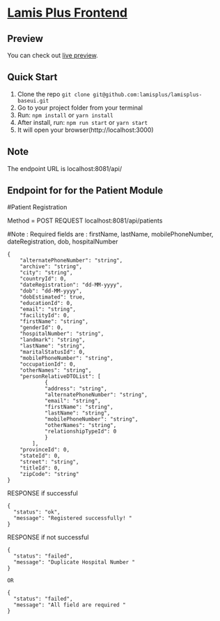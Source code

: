 # [Lamis Plus Frontend](https://github.com/lamisplus/lamisplus-baseui.git)



## Preview

You can check out [live preview](https://lamisplus.org).

## Quick Start

1.  Clone the repo `git clone git@github.com:lamisplus/lamisplus-baseui.git`
2.  Go to your project folder from your terminal
3.  Run: `npm install` or `yarn install`
4.  After install, run: `npm run start` or `yarn start`
5.  It will open your browser(http://localhost:3000)

## Note
The endpoint URL is localhost:8081/api/
## Endpoint for for the Patient Module 


#Patient Registration

Method = POST
REQUEST  localhost:8081/api/patients

#Note : Required fields are : firstName, lastName, mobilePhoneNumber, dateRegistration, dob, hospitalNumber

    {
        "alternatePhoneNumber": "string",
        "archive": "string",
        "city": "string",
        "countryId": 0,
        "dateRegistration": "dd-MM-yyyy",
        "dob": "dd-MM-yyyy",
        "dobEstimated": true,
        "educationId": 0,
        "email": "string",
        "facilityId": 0,
        "firstName": "string",
        "genderId": 0,
        "hospitalNumber": "string",
        "landmark": "string",
        "lastName": "string",
        "maritalStatusId": 0,
        "mobilePhoneNumber": "string",
        "occupationId": 0,
        "otherNames": "string",
        "personRelativeDTOList": [
                {
                "address": "string",
                "alternatePhoneNumber": "string",
                "email": "string",
                "firstName": "string",
                "lastName": "string",
                "mobilePhoneNumber": "string",
                "otherNames": "string",
                "relationshipTypeId": 0
                }
            ],
        "provinceId": 0,
        "stateId": 0,
        "street": "string",
        "titleId": 0,
        "zipCode": "string"
    }


RESPONSE if successful
    
    {
      "status": "ok",
      "message": "Registered successfully! "
    }
       
RESPONSE if not successful
    
    {
      "status": "failed",
      "message": "Duplicate Hospital Number "
    }
      
    OR

    {
      "status": "failed",
      "message": "All field are required "
    }